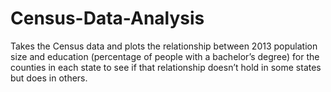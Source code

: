 # Census-Data-Analysis
Takes the Census data and plots the relationship between 2013 population size and education (percentage of people with a bachelor’s degree) for the counties in each state to see if that relationship doesn’t hold in some states but does in others.
